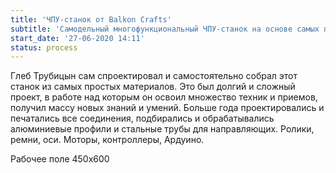 ```yaml
---
title: 'ЧПУ-станок от Balkon Crafts'
subtitle: 'Самодельный многофункциональный ЧПУ-станок на основе самых простых и доступных компонентов.'
start_date: '27-06-2020 14:11'
status: process
---
```


Глеб Трубицын сам спроектировал и самостоятельно собрал этот станок из самых простых материалов. Это был долгий и сложный проект, в работе над которым он освоил множество техник и приемов, получил массу новых знаний и умений. Больше года проектировались и печатались все соединения, подбирались и обрабатывались алюминиевые профили и стальные трубы для направляющих. Ролики, ремни, оси. Моторы, контроллеры, Ардуино. 

Рабочее поле 450х600